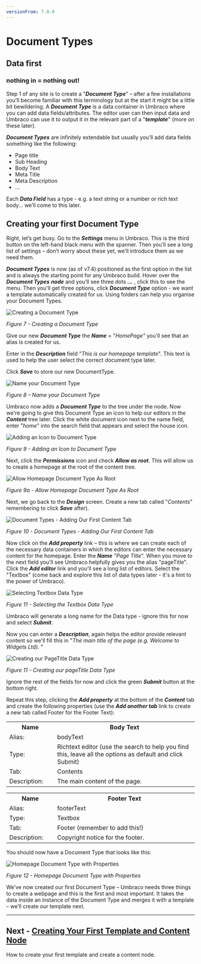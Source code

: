 ```yaml
---
versionFrom: 7.0.0
---
```

# Document Types

## Data first
### nothing in = nothing out!

Step 1 of any site is to create a "**_Document Type_**" – after a few installations you’ll become familiar with this terminology but at the start it might be a little bit bewildering. A **_Document Type_** is a data container in Umbraco where you can add data fields/attributes. The editor user can then input data and Umbraco can use it to output it in the relevant part of a "**_template_**" (more on these later).

**_Document Types_** are infinitely extendable but usually you’ll add data fields something like the following:

*    Page title
*    Sub Heading
*    Body Text
*    Meta Title
*    Meta Description
*    ...


Each **_Data Field_** has a type - e.g. a text string or a number or rich text body... we’ll come to this later.

## Creating your first Document Type


Right, let’s get busy. Go to the **_Settings_** menu in Umbraco. This is the third button on the left-hand black menu with the spanner. Then you’ll see a long list of settings – don’t worry about these yet, we’ll introduce them as we need them.


**_Document Types_** is now (as of v7.4) positioned as the first option in the list and is always the starting point for any Umbraco build.  Hover over the **_Document Types_** **_node_** and you’ll see three dots **_..._** , click this to see the menu. Then you'll get three options, click **_Document Type_** option - we want a template automatically created for us. Using folders can help you organise your Document Types.


![Creating a Document Type](images/figure-7-creating-a-document-type.png)


*Figure 7 - Creating a Document Type*

Give our new **_Document Type_** the **_Name_** = "_HomePage"_ you'll see that an alias is created for us.

Enter in the **_Description_** field "_This is our homepage template_".  This text is used to help the user select the correct document type later.

Click **_Save_** to store our new DocumentType.


![Name your Document Type](images/figure-8-name-your-document-type.png)


*Figure 8 – Name your Document Type*


Umbraco now adds a **_Document Type_** to the tree under the node. Now we're going to give this Document Type an icon to help our editors in the **_Content_** tree later. Click the white document icon next to the name field, enter "_home_" into the search field that appears and select the house icon.


![Adding an Icon to Document Type](images/figure-9-adding-an-icon-to-document-type.png)


*Figure 9 - Adding an Icon to Document Type*

Next, click the  **_Permissions_** icon and check **_Allow as root_**.  This will allow us to create a homepage at the root of the content tree.

![Allow Homepage Document Type As Root](images/figure-9a-allow-document-type-as-root.png)


*Figure 9a - Allow Homepage Document Type As Root*

Next, we go back to the **_Design_** screen. Create a new tab called "_Contents_" remembering to click **_Save_** after).


![Document Types - Adding Our First Content Tab](images/figure-10-document-types-adding-tabs.png)


*Figure 10 - Document Types - Adding Our First Content Tab*


Now click on the **_Add property_** link – this is where we can create each of the necessary data containers in which the editors can enter the necessary content for the homepage.  Enter the **_Name_** "_Page Title_". When you move to the next field you’ll see Umbraco helpfully gives you the alias "pageTitle".  Click the **_Add editor_** link and you'll see a long list of editors. Select the "Textbox" (come back and explore this list of data types later - it's a hint to the power of Umbraco).

![Selecting Textbox Data Type](images/figure-11a-selecting-textbox-data-type.png)


*Figure 11 - Selecting the Textbox Data Type*

Umbraco will generate a long name for the Data type - ignore this for now and select **_Submit_**.

Now you can enter a **_Description_**, again helps the editor provide relevant content so we'll fill this in "_The main title of the page (e.g. Welcome to Widgets Ltd)._ "


![Creating our PageTitle Data Type](images/figure-11-creating-our-pagetitle-data-type.png)


*Figure 11 - Creating our pageTitle Data Type*


Ignore the rest of the fields for now and click the green **_Submit_** button at the bottom right.

Repeat this step, clicking the **_Add property_** at the bottom of the **_Content_** tab and create the following properties (use the **_Add another tab_** link to create a new tab called Footer for the Footer Text):

<table border="0">
<col width="130">
<col width="400">
<tr><th>Name</th><th>Body Text</th></tr>
<tr><td>Alias:</td><td>bodyText</td></tr>
<tr><td>Type:</td><td>Richtext editor (use the search to help you find this, leave all the options as default and click Submit)</td></tr>
<tr><td>Tab:</td><td>Contents</td></tr>
<tr><td>Description:</td><td>The main content of the page.</td></tr>
</table>

<table border="0">
<col width="130">
<col width="400">
<tr><th>Name</th><th>Footer Text</th></tr>
<tr><td>Alias:</td><td>footerText</td></tr>
<tr><td>Type:</td><td>Textbox</td></tr>
<tr><td>Tab:</td><td>Footer (remember to add this!)</td></tr>
<tr><td>Description:</td><td>Copyright notice for the footer.</td></tr>
</table>

You should now have a Document Type that looks like this:

![Homepage Document Type with Properties](images/figure-12-homepage-document-type-with-properties.png)


*Figure 12 - Homepage Document Type with Properties*


We’ve now created our first Document Type – Umbraco needs three things to create a webpage and this is the first and most important. It takes the data inside an instance of the Document Type and merges it with a template – we’ll create our template next.


---
## Next - [Creating Your First Template and Content Node](../Creating-Your-First-Template-and-Content-Node/index-v7.md)
How to create your first template and create a content node.
